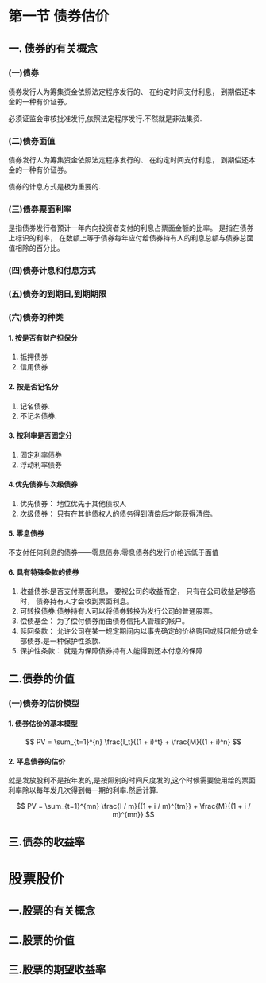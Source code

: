 
# 第一节 债券估价

## 一. 债券的有关概念

### (一)债券

债券发行人为筹集资金依照法定程序发行的、 在约定时间支付利息， 到期偿还本金的一种有价证券。

必须证监会审核批准发行,依照法定程序发行.不然就是非法集资.

### (二)债券面值

债券发行人为筹集资金依照法定程序发行的、 在约定时间支付利息， 到期偿还本金的一种有价证券。

债券的计息方式是极为重要的.

### (三)债券票面利率

是指债券发行者预计一年内向投资者支付的利息占票面金额的比率。 是指在债券上标识的利率， 在数额上等于债券每年应付给债券持有人的利息总额与债券总面值相除的百分比。

### (四)债券计息和付息方式

### (五)债券的到期日,到期期限

### (六)债券的种类

#### 1. 按是否有财产担保分

1. 抵押债券
2. 信用债券

#### 2. 按是否记名分

1. 记名债券.
2. 不记名债券.
#### 3. 按利率是否固定分

1. 固定利率债券
2. 浮动利率债券

#### 4.优先债券与次级债券
1. 优先债券： 地位优先于其他债权人
2. 次级债券： 只有在其他债权人的债务得到清偿后才能获得清偿。

#### 5.  零息债券
不支付任何利息的债券——零息债券.零息债券的发行价格远低于面值

#### 6. 具有特殊条款的债券

1. 收益债券:是否支付票面利息， 要视公司的收益而定， 只有在公司收益足够高时， 债券持有人才会收到票面利息。
2. 可转换债券:债券持有人可以将债券转换为发行公司的普通股票。
3. 偿债基金： 为了偿付债券而由债券信托人管理的帐户。
4. 赎回条款： 允许公司在某一规定期间内以事先确定的价格购回或赎回部分或全部债券.是一种保护性条款.
5. 保护性条款： 就是为保障债券持有人能得到还本付息的保障

## 二.债券的价值

### (一)债券的估价模型

#### 1. 债券估价的基本模型
$$ PV = \sum_{t=1}^{n} \frac{I_t}{(1 + i)^t} + \frac{M}{(1 + i)^n} $$

#### 2. 平息债券的估价

就是发放股利不是按年发的,是按照别的时间尺度发的,这个时候需要使用给的票面利率除以每年发几次得到每一期的利率.然后计算.

$$ PV = \sum_{t=1}^{mn} \frac{I / m}{(1 + i / m)^{tm}} + \frac{M}{(1 + i / m)^{mn}} $$


## 三.债券的收益率



# 股票股价

## 一.股票的有关概念

## 二.股票的价值

## 三.股票的期望收益率